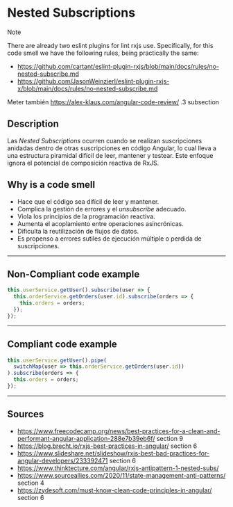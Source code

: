 # Nested Subscriptions
> [!Note]
> There are already two eslint plugins for lint rxjs use. Specifically, for this code smell we have the following rules, being practically the same:
> - https://github.com/cartant/eslint-plugin-rxjs/blob/main/docs/rules/no-nested-subscribe.md
> - https://github.com/JasonWeinzierl/eslint-plugin-rxjs-x/blob/main/docs/rules/no-nested-subscribe.md

Meter también https://alex-klaus.com/angular-code-review/ .3 subsection

## Description
Las *Nested Subscriptions* ocurren cuando se realizan suscripciones anidadas dentro de otras suscripciones en código Angular, lo cual lleva a una estructura piramidal difícil de leer, mantener y testear. Este enfoque ignora el potencial de composición reactiva de RxJS.


## Why is a code smell
- Hace que el código sea difícil de leer y mantener.
- Complica la gestión de errores y el *unsubscribe* adecuado.
- Viola los principios de la programación reactiva.
- Aumenta el acoplamiento entre operaciones asincrónicas.
- Dificulta la reutilización de flujos de datos.
- Es propenso a errores sutiles de ejecución múltiple o perdida de suscripciones.


----
## Non-Compliant code example
```ts
this.userService.getUser().subscribe(user => {
  this.orderService.getOrders(user.id).subscribe(orders => {
    this.orders = orders;
  });
});
```
---
## Compliant code example

```ts
this.userService.getUser().pipe(
  switchMap(user => this.orderService.getOrders(user.id))
).subscribe(orders => {
  this.orders = orders;
});
```
---
## Sources 
-  https://www.freecodecamp.org/news/best-practices-for-a-clean-and-performant-angular-application-288e7b39eb6f/ section 9
-  https://blog.brecht.io/rxjs-best-practices-in-angular/ section 6
-  https://www.slideshare.net/slideshow/rxjs-best-bad-practices-for-angular-developers/233392471 section 6
-  https://www.thinktecture.com/angular/rxjs-antipattern-1-nested-subs/ 
-  https://www.sourceallies.com/2020/11/state-management-anti-patterns/ section 4
-  https://zydesoft.com/must-know-clean-code-principles-in-angular/ section 6
